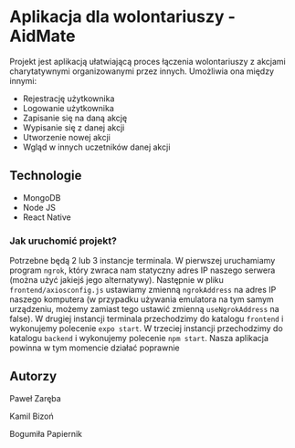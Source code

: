 # Aplikacja dla wolontariuszy - AidMate

Projekt jest aplikacją ułatwiającą proces łączenia wolontariuszy z akcjami charytatywnymi organizowanymi przez innych.
Umożliwia ona między innymi:
- Rejestrację użytkownika
- Logowanie użytkownika
- Zapisanie się na daną akcję
- Wypisanie się z danej akcji
- Utworzenie nowej akcji
- Wgląd w innych uczetników danej akcji

## Technologie

-   MongoDB
-   Node JS
-   React Native

### Jak uruchomić projekt?
Potrzebne będą 2 lub 3 instancje terminala. W pierwszej uruchamiamy program `ngrok`, który zwraca nam statyczny adres IP naszego serwera (można użyć jakiejś jego alternatywy). Następnie w pliku `frontend/axiosconfig.js` ustawiamy zmienną `ngrokAddress` na adres IP naszego komputera (w przypadku używania emulatora na tym samym urządzeniu, możemy zamiast tego ustawić zmienną `useNgrokAddress` na false). W drugiej instancji terminala przechodzimy do katalogu `frontend` i wykonujemy polecenie `expo start`. W trzeciej instancji przechodzimy do katalogu `backend` i wykonujemy polecenie `npm start`. Nasza aplikacja powinna w tym momencie działać poprawnie

## Autorzy

Paweł Zaręba


Kamil Bizoń


Bogumiła Papiernik

